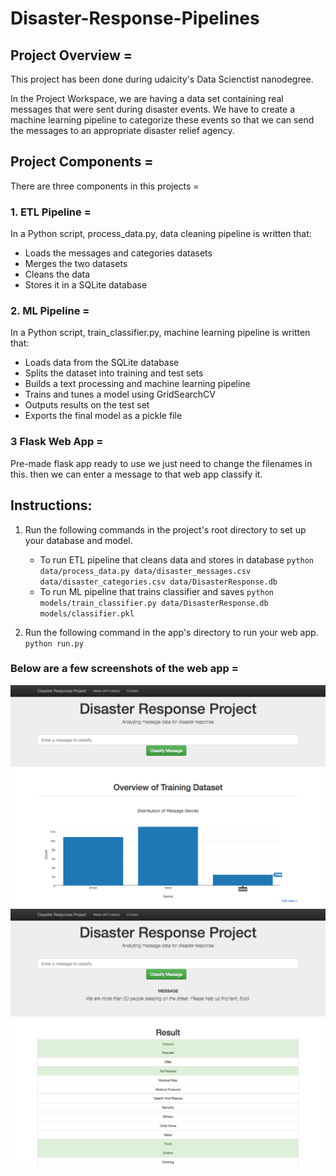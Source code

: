 # Disaster-Response-Pipelines

## Project Overview = 
  This project has been done during udaicity's Data Scienctist nanodegree.

  In the Project Workspace, we are having  a data set containing real messages that were sent during disaster events. We have to create a machine learning pipeline to categorize these events so that we can send the messages to an appropriate disaster relief agency.
  
 ## Project Components = 
 There are three components in this projects = 
 ### 1. ETL Pipeline = 
 In a Python script, process_data.py, data cleaning pipeline is written that:
- Loads the messages and categories datasets
- Merges the two datasets
- Cleans the data
- Stores it in a SQLite database

### 2. ML Pipeline = 
In a Python script, train_classifier.py, machine learning pipeline is written that:
- Loads data from the SQLite database
- Splits the dataset into training and test sets
- Builds a text processing and machine learning pipeline
- Trains and tunes a model using GridSearchCV
- Outputs results on the test set
- Exports the final model as a pickle file

### 3 Flask Web App = 
Pre-made flask app ready to use we just need to change the filenames in this.
then we can enter a message to that web app classify it.

## Instructions:
1. Run the following commands in the project's root directory to set up your database and model.

    - To run ETL pipeline that cleans data and stores in database
        `python data/process_data.py data/disaster_messages.csv data/disaster_categories.csv data/DisasterResponse.db`
    - To run ML pipeline that trains classifier and saves
        `python models/train_classifier.py data/DisasterResponse.db models/classifier.pkl`

2. Run the following command in the app's directory to run your web app.
    `python run.py`

### Below are a few screenshots of the web app = 
![Image description](screenshots/disaster-response-project1.png)
![Image description](screenshots/disaster-response-project2.png)
